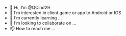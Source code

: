 - 👋 Hi, I’m @QCind29
- 👀 I’m interested in client game or app to Android or IOS
- 🌱 I’m currently learning ...
- 💞️ I’m looking to collaborate on ...
- 📫 How to reach me ...

<!---
QCind29/QCind29 is a ✨ special ✨ repository because its `README.md` (this file) appears on your GitHub profile.
You can click the Preview link to take a look at your changes.
--->
